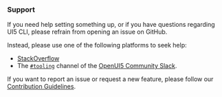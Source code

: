 ### Support

If you need help setting something up, or if you have questions regarding UI5 CLI, please refrain from opening an issue on GitHub. 

Instead, please use one of the following platforms to seek help:

* [StackOverflow](http://stackoverflow.com/questions/tagged/ui5-tooling)
* The [`#tooling`](https://openui5.slack.com/archives/C0A7QFN6B) channel of the [OpenUI5 Community Slack](https://ui5-slack-invite.cfapps.eu10.hana.ondemand.com).

If you want to report an issue or request a new feature, please follow our [Contribution Guidelines](https://github.com/SAP/ui5-tooling/blob/main/CONTRIBUTING.md#-feature-requests).
